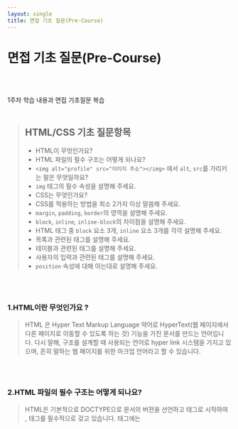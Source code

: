 ```yaml
---
layout: single
title: 면접 기초 질문(Pre-Course)
---
```


# 면접 기초 질문(Pre-Course)
<br/><br/>

1주차 학습 내용과 면접 기초질문 복습
<br/><br/>
> ## HTML/CSS 기초 질문항목
>- HTML이 무엇인가요?
>- HTML 파일의 필수 구조는 어떻게 되나요?
>- `<img alt="profile" src="이미지 주소"></img>` 에서 `alt`, `src`를 가리키는 말은 무엇일까요?
>- `img` 태그의 필수 속성을 설명해 주세요.
>- CSS는 무엇인가요?
>- CSS를 적용하는 방법을 최소 2가지 이상 말씀해 주세요.
>- `margin`, `padding`, `border`의 영역을 설명해 주세요.
>- `block`, `inline`, `inline-block`의 차이점을 설명해 주세요.
>- HTML 태그 중 `block` 요소 3개, `inline` 요소 3개를 각각 설명해 주세요.
>- 목록과 관련된 태그를 설명해 주세요.
>- 테이블과 관련된 태그를 설명해 주세요.
>- 사용자의 입력과 관련된 태그를 설명해 주세요.
>- `position` 속성에 대해 아는대로 설명해 주세요.

<br/><br/>
### 1.HTML이란 무엇인가요 ?    
> HTML 은 Hyper Text Markup Language 약어로 HyperText(웹 페이지에서 다른 페이지로 이동할 수 있도록 하는 것) 기능을 가진 문서를 만드는 언어입니다. 다시 말해, 구조를 설계할 때 사용되는 언어로 hyper link 시스템을 가지고 있으며, 흔히 말하는 웹 페이지를 위한 마크업 언어라고 할 수 있습니다.

<br/><br/>
### 2.HTML 파일의 필수 구조는 어떻게 되나요? 
> HTML은 기본적으로 DOCTYPE으로 문서의 버젼을 선언하고 <html>태그로 시작하여 <head> , <body> 태그를 필수적으로 갖고 있습니다. <head>태그에는 <title>태그가 필수로 필요합니다.

<br/><br/>  
### 3.`<img alt="profile" src="이미지 주소"></img>` 에서 `alt`, `src`를 가리키는 말은 무엇일까요?
> 'alt'은 스크린리더가 이미지를 설명할때 읽어오는 것. 이미지가 로드되지 않았을때 해당 값이 보여짐. src는 이미지태그의 url을 명시함
  
<br/><br/>
### 4.`img` 태그의 필수 속성을 설명해 주세요.
> 필수속성은 alt와 src 내용은 3번 문항과 같음
  
<br/><br/>
### 5.CSS는 무엇인가요?
> Cascading Style Sheet 의 약어로 HTML을 시각적으로 꾸며줄 수 있는 별도의 언어입니다. 
  
<br/><br/>
### 6.CSS를 적용하는 방법을 최소 2가지 이상 말씀해 주세요.
> #### 1)태그 내부에 style 속성을 적용하는 것<br/><br/>
> ```html 
>  <body>
>    <p style=color:blue>안녕하세요</p>
>  </body>```
> <br/>
  
> #### 2)<head>에 CSS 파일을 링크해주기<br/><br/>
> ```html 
>  <head>
>    <link href="style.css" rel="stylesheet" type="text/css" />
>  </head>```
    
<br/><br/>
### 7.`margin`, `padding`, `border`의 영역을 설명해 주세요.
> #### Border 
  테두리를 의미함. 색과 굵기, 선의 유형 등을 지정할 수 있다.
> #### Margin 
  border의 외부에 생긱는 여백. 기본적으로 투명하며 배경색을 지정할 수 없다.
> #### Padding
  border 내부에 생기는 여백. 기본적으로 투명하나 배경색을 지정할 수 있다. 
    
<br/><br/>
### 8.`block`, `inline`, `inline-block`의 차이점을 설명해 주세요.
> #### inline
  자신의 width 크기만큼만 가로 공간을 차지하는 요소. 옆에 다른 inline 요소가 생기면 나란히 배치됨 ex)```<span> , <img> , <a>```
> #### block
  자신의 width 크기에 상관 없이 화면상의 가로 공간을 모두 차지하는 요소. 하여 다음요소는 옆에 붙지 못하고 아래에 배치됨 ex) ```<div> , <p>```
> #### inline-block
  inline-block으로 지정해주면 줄바꿈 없이 width 크기에 따라 같은 라인에 둘 수 있음
  
<br/><br/>
### 9.HTML 태그 중 `block` 요소 3개, `inline` 요소 3개를 각각 설명해 주세요.
> #### block 요소
  1.```<div>```: 콘텐츠를 분할하는 요소<br/>
  2.```<p>``` : 문장을 구분할때 사용하는 태그<br/>
  3.```<h1>~<h5>``` : 제목 태그로 사용
<br/>
> #### inline 요소
  1.```<span>```: 콘텐츠를 묶을때 사용하는 대표적인 인라인 컨테이너<br/>
  2.```<a>``` : 다른 url로 연결할 수 있는 링크를 삽입할때 쓰는 태그<br/>
  3.```<img>``` : 이미지 요소들을 웹페이지에 삽이할때 쓰는 태그

<br/><br/>
### 10.목록과 관련된 태그를 설명해 주세요
> ```<ul>``` : unordered list의 약자로 순서가 필요 없는 목록을 만드는데 사용<br/>
> ```<ol>``` : ordered list의 약자로 순자나 알파벳 등 순서가 있는 목록을 만드는데 사용<br/>
> ```<dl>``` : definition list의 약자로 용어를 설명하는 목록을 만드는데 사용
  
<br/><br/>
### 11.사용자의 입력과 관련된 태그를 설명해 주세요.
>```<input>```: 사용자의 입력을 받을 수 있고, 속성으로 type을 설정할 수 있다. (input type : password, text, button 등)
>```<textarea>```: ```<input>``` 보다 더 긴 문자열을 입력 받을 때 사용
 
